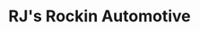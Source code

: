 ---
title: "RJ's Rockin Automotive"
url: /apache-junction/rjs-rockin-automotive/
shop: Autowerkstatt
---